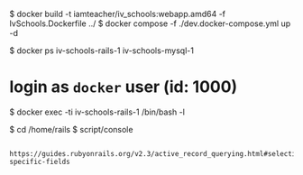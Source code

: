 $ docker build -t iamteacher/iv_schools:webapp.amd64 -f IvSchools.Dockerfile ../
$ docker compose -f ./dev.docker-compose.yml up -d

$ docker ps
  iv-schools-rails-1
  iv-schools-mysql-1

# login as `docker` user (id: 1000)
$ docker exec -ti iv-schools-rails-1 /bin/bash -l

$ cd /home/rails
$ script/console

```
  https://guides.rubyonrails.org/v2.3/active_record_querying.html#selecting-specific-fields
```
